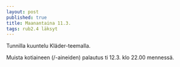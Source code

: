 ```yaml
---
layout: post
published: true
title: Maanantaina 11.3.
tags: rub2.4 läksyt
---
```

Tunnilla kuuntelu Kläder-teemalla. 

Muista kotiaineen (/-aineiden) palautus ti 12.3. klo 22.00 mennessä.
